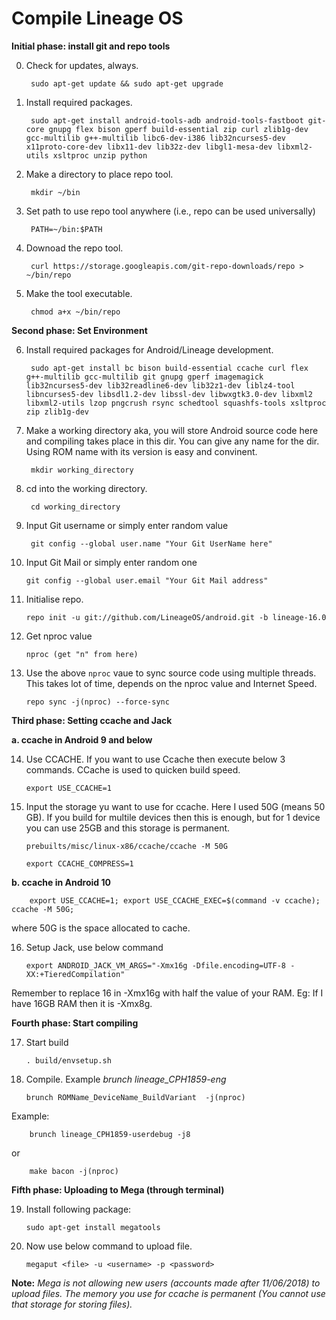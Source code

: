 # Compile Lineage OS

**Initial phase: install git and repo tools**

0. Check for updates, always.

        sudo apt-get update && sudo apt-get upgrade

1. Install required packages.

        sudo apt-get install android-tools-adb android-tools-fastboot git-core gnupg flex bison gperf build-essential zip curl zlib1g-dev gcc-multilib g++-multilib libc6-dev-i386 lib32ncurses5-dev x11proto-core-dev libx11-dev lib32z-dev libgl1-mesa-dev libxml2-utils xsltproc unzip python

2. Make a directory to place repo tool.

        mkdir ~/bin

3. Set path to use repo tool anywhere (i.e., repo can be used universally)

        PATH=~/bin:$PATH

4. Downoad the repo tool.

        curl https://storage.googleapis.com/git-repo-downloads/repo > ~/bin/repo

5. Make the tool executable.

        chmod a+x ~/bin/repo

**Second phase: Set Environment**

6. Install required packages for Android/Lineage development.

        sudo apt-get install bc bison build-essential ccache curl flex g++-multilib gcc-multilib git gnupg gperf imagemagick lib32ncurses5-dev lib32readline6-dev lib32z1-dev liblz4-tool libncurses5-dev libsdl1.2-dev libssl-dev libwxgtk3.0-dev libxml2 libxml2-utils lzop pngcrush rsync schedtool squashfs-tools xsltproc zip zlib1g-dev

7. Make a working directory aka, you will store Android source code here and compiling takes place in this dir. You can give any name for the dir. Using ROM name with its version is easy and convinent.

        mkdir working_directory

8. cd into the working directory.

        cd working_directory

9. Input Git username or simply enter random value

        git config --global user.name "Your Git UserName here"

10. Input Git Mail or simply enter random one

        git config --global user.email "Your Git Mail address"

11. Initialise repo.

        repo init -u git://github.com/LineageOS/android.git -b lineage-16.0

12. Get nproc value

        nproc (get "n" from here)

13. Use the above ```nproc``` vaue to sync source code using multiple threads. This takes lot of time, depends on the nproc value and Internet Speed.

        repo sync -j(nproc) --force-sync

**Third phase: Setting ccache and Jack**

__a. ccache in Android 9 and below__

14. Use CCACHE. If you want to use Ccache then execute below 3 commands. CCache is used to quicken build speed.

        export USE_CCACHE=1

15. Input the storage yu want to use for ccache. Here I used 50G (means 50 GB). If you build for multile devices then this is enough, but for 1 device you can use 25GB and this storage is permanent.

        prebuilts/misc/linux-x86/ccache/ccache -M 50G
        
        export CCACHE_COMPRESS=1
        
__b. ccache in Android 10__

        export USE_CCACHE=1; export USE_CCACHE_EXEC=$(command -v ccache); ccache -M 50G;
        
 where 50G is the space allocated to cache.
        
16. Setup Jack, use below command

        export ANDROID_JACK_VM_ARGS="-Xmx16g -Dfile.encoding=UTF-8 -XX:+TieredCompilation"
        
Remember to replace 16 in -Xmx16g with half the value of your RAM. Eg: If I have 16GB RAM then it is -Xmx8g.

**Fourth phase: Start compiling**

17. Start build

        . build/envsetup.sh

18. Compile. Example *brunch lineage_CPH1859-eng*

        brunch ROMName_DeviceName_BuildVariant  -j(nproc)
        
Example:

        brunch lineage_CPH1859-userdebug -j8

or

        make bacon -j(nproc)

**Fifth phase: Uploading to Mega (through terminal)**

19. Install following package:
        
        sudo apt-get install megatools
  
20. Now use below command to upload file.
        
        megaput <file> -u <username> -p <password>

**Note:** *Mega is not allowing new users (accounts made after 11/06/2018) to upload files. The memory you use for ccache is permanent (You cannot use that storage for storing files).*

